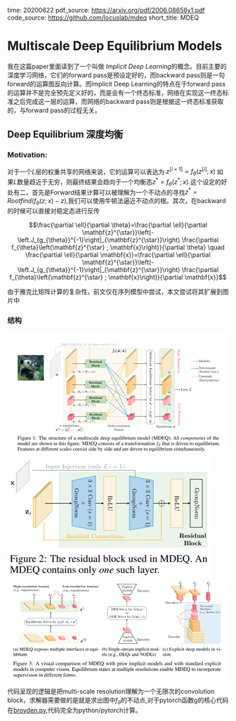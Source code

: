 time: 20200622
pdf_source: https://arxiv.org/pdf/2006.08656v1.pdf
code_source: https://github.com/locuslab/mdeq
short_title: MDEQ

# Multiscale Deep Equilibrium Models

我在这篇paper里面读到了一个叫做 *Implicit Deep Learning*的概念。目前主要的深度学习网络，它们的forward pass是预设定好的，而backward pass则是一句forward的运算图反向计算。而Implicit Deep Learning的特点在于forward pass的运算并不是完全预先定义好的，而是会有一个终态标准，网络在实现这一终态标准之后完成这一层的运算，而网络的backward pass则是根据这一终态标准获取的，与forward pass的过程无关。

## Deep Equilibrium 深度均衡

### Motivation:

对于一个$L$层的权重共享的网络来说，它的运算可以表达为
$z^{[i+1]} = f_\theta(z^{[i]};x)$
如果$L$数量趋近于无穷，则最终结果会趋向于一个均衡态$z^* = f_\theta(z^*;x)$.这个设定的好处有二，首先是Forward结果计算可以被理解为一个不动点的寻找$z^* = Rootfind(f_\theta(z;x) - z)$,我们可以使用牛顿法逼近不动点的根。其次，在backward的时候可以直接对稳定态进行反传

$$\frac{\partial \ell}{\partial \theta}=\frac{\partial \ell}{\partial \mathbf{z}^{\star}}\left(-\left.J_{g_{\theta}}^{-1}\right|_{\mathbf{z}^{\star}}\right) \frac{\partial f_{\theta}\left(\mathbf{z}^{\star} ; \mathbf{x}\right)}{\partial \theta} \quad \frac{\partial \ell}{\partial \mathbf{x}}=\frac{\partial \ell}{\partial \mathbf{z}^{\star}}\left(-\left.J_{g_{\theta}}^{-1}\right|_{\mathbf{z}^{\star}}\right) \frac{\partial f_{\theta}\left(\mathbf{z}^{\star} ; \mathbf{x}\right)}{\partial \mathbf{x}}$$

由于雅克比矩阵计算的复杂性，前文仅在序列模型中尝试，本文尝试将其扩展到图片中

### 结构

![image](res/MDEQ_arch.png)
![image](res/MDEQ_block.png)
![image](res/MDEQ_compare.png)

代码呈现的逻辑是把multi-scale resolution理解为一个无限次的convolution block，求解器需要做的是就是求出图中$f_\theta$的不动点,对于pytorch函数g的核心代码在[broyden.py](https://github.com/locuslab/mdeq/blob/master/lib/modules/broyden.py#L122),代码完全为python/pytorch计算。
